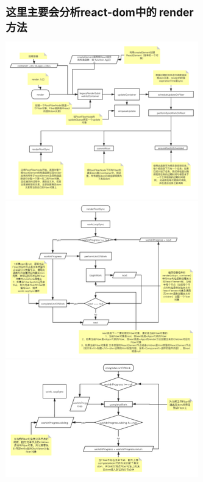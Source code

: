 # 这里主要会分析react-dom中的 render 方法

![render步骤](./img/render步骤.png)
![renderRootSync](./img/renderRootSync.png)
![completeUnitOfWork](./img/completeUnitOfWork.png)
